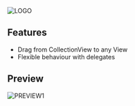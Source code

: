 ![LOGO](https://github.com/matheusmcardoso/DIOCollectionView/blob/master/media/logo.png)

## Features
- Drag from CollectionView to any View
- Flexible behaviour with delegates

## Preview
![PREVIEW1](https://github.com/matheusmcardoso/DIOCollectionView/blob/master/media/preview1.gif)
